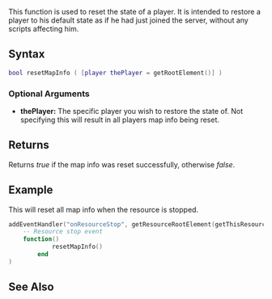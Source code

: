 This function is used to reset the state of a player. It is intended to restore a player to his default state as if he had just joined the server, without any scripts affecting him.

Syntax
------

``` lua
bool resetMapInfo ( [player thePlayer = getRootElement()] )
```

### Optional Arguments

-   **thePlayer:** The specific player you wish to restore the state of. Not specifying this will result in all players map info being reset.

Returns
-------

Returns *true* if the map info was reset successfully, otherwise *false*.

Example
-------

This will reset all map info when the resource is stopped.

``` lua
addEventHandler("onResourceStop", getResourceRootElement(getThisResource()),
    -- Resource stop event
    function()
            resetMapInfo()
        end
)
```

See Also
--------
